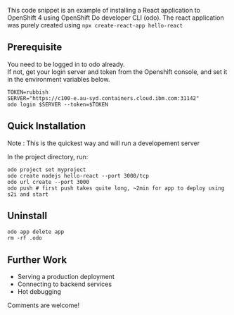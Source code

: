 This code snippet is an example of installing a React application to OpenShift 4 using OpenShift Do developer CLI (odo).  The react application was purely created using `npx create-react-app hello-react`

## Prerequisite
You need to be logged in to odo already.  
If not, get your login server and token from the Openshift console, and set it in the environment variables below.
```
TOKEN=rubbish 
SERVER="https://c100-e.au-syd.containers.cloud.ibm.com:31142"
odo login $SERVER --token=$TOKEN
```

## Quick Installation
Note : This is the quickest way and will run a developement server

In the project directory, run:
```
odo project set myproject 
odo create nodejs hello-react --port 3000/tcp
odo url create --port 3000
odo push # first push takes quite long, ~2min for app to deploy using s2i and start
```


## Uninstall 
```
odo app delete app
rm -rf .odo
```


## Further Work
* Serving a production deployment
* Connecting to backend services 
* Hot debugging

Comments are welcome!